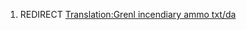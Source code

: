 1.  REDIRECT [Translation:Grenl incendiary ammo
    txt/da](Translation:Grenl_incendiary_ammo_txt/da "wikilink")